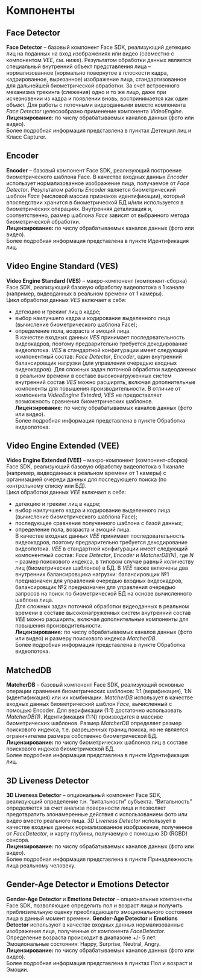# Компоненты

## Face Detector 

**Face Detector** – базовый компонент Face SDK, реализующий детекцию лиц на поданных на вход изображениях или видео (совместно с компонентом *VEE*, см. ниже). Результатом обработки данных является специальный внутренний объект представления лица – нормализованное (нормально повернутое в плоскости кадра, кадрированное, вырезанное) изображение лица, стандартизованное для дальнейшей биометрической обработки. За счет встроенного механизма трекинга (слежения) одно и то же лицо, даже при исчезновении из кадра и появлении вновь, воспринимается как один объект. Для работы с поточными видеоданными вместо компонента *Face Detector* целесообразно применение компонента *VideoEngine*.  
**Лицензирование:** по числу обрабатываемых каналов данных (фото или видео).  
Более подробная информация представлена в пунктах Детекция лиц и Класс Capturer.  

## Encoder

**Encoder** – базовый компонент Face SDK, реализующий построение биометрического шаблона Face. В качестве входных данных *Encoder* использует нормализованное изображение лица, получаемое от *Face Detector*. Результатом работы *Encoder* является биометрический шаблон *Face* (числовой массив признаков идентификации), который впоследствии хранится в биометрической БД и/или используется в биометрических операциях. Внутренняя детализация и, соответственно, размер шаблона *Face* зависят от выбранного метода биометрической обработки.  
**Лицензирование:** по числу обрабатываемых каналов данных (фото или видео).  
Более подробная информация представлена в пункте Идентификация лиц.  

## Video Engine Standard (VES)

**Video Engine Standard (VES)** – макро-компонент (компонент-сборка) Face SDK, реализующий базовую обработку видеопотока в 1 канале (например, видеоданных в реальном времени от 1 камеры).  
Цикл обработки данных *VES* включает в себя:
* детекцию и трекинг лиц в кадре;
* выбор наилучшего кадра и кодирование выделенного лица (вычисление биометрического шаблона Face);
* определение пола, возраста и эмоций лица.  
В качестве входных данных *VES* принимает последовательность видеокадров, поэтому предварительно требуется декодирование видеопотока. *VES* в стандартной конфигурации имеет следующий компонентный состав: *Face Detector*, *Encoder*, один внутренний балансировщик нагрузки (для управления очередью входных видеокадров). Для сложных задач поточной обработки видеоданных в реальном времени в составе высоконагруженных систем внутренний состав *VES* можно расширять, включая дополнительные компоненты для повышения производительности.
В отличие от компонента *VideoEngine Exteded*, *VES* не предоставляет возможность сравнения биометрических шаблонов.  
**Лицензирование:** по числу обрабатываемых каналов данных (фото или видео).  
Более подробная информация представлена в пункте Обработка видеопотока.  

## Video Engine Extended (VEE)

**Video Engine Extended (VEE)** – макро-компонент (компонент-сборка) Face SDK, реализующий базовую обработку видеопотока в 1 канале (например, видеоданных в реальном времени от 1 камеры) с организацией очереди данных для последующего поиска (по контрольному списку или БД).  
Цикл обработки данных *VEE* включает в себя:
* детекцию и трекинг лиц в кадре;
* выбор наилучшего кадра и кодирование выделенного лица (вычисление биометрического шаблона Face);
* последующее сравнение полученного шаблона с базой данных;
* определение пола, возраста и эмоций лица.  
В качестве входных данных *VEE* принимает последовательность видеокадров, поэтому предварительно требуется декодирование видеопотока. *VEE* в стандартной конфигурации имеет следующий компонентный состав: *Face Detector*, *Encoder* и *MatcherDB(N)*, где *N* – размер поискового индекса, в типовом случае равный количеству лиц (биометрических шаблонов) в БД. В *VEE* также включены два внутренних балансировщика нагрузки: балансировщик №1 предназначен для управления очередью входных видеокадров, балансировщик №2 предназначен для управления очередью запросов на поиск по биометрической БД на основе вычисленного шаблона лица.  
Для сложных задач поточной обработки видеоданных в реальном времени в составе высоконагруженных систем внутренний состав *VEE* можно расширять, включая дополнительные компоненты для повышения производительности.  
**Лицензирование:** по числу обрабатываемых каналов данных (фото или видео) и размеру поискового индекса *MatcherDB*.  
Более подробная информация представлена в пункте Обработка видеопотока.  

## MatchedDB

**MatcherDB** – базовый компонент Face SDK, реализующий основные операции сравнения биометрических шаблонов: 1:1 (верификация), 1:N (идентификация) или их комбинации. *MatcherDB* использует в качестве входных данных биометрический шаблон *Face*, вычисленный с помощью Encoder. Для верификации (1:1) достаточно использовать *MatcherDB(1)*. Идентификация (1:N) производится в массиве биометрических шаблонов. Размер *MatcherDB* определяет размер поискового индекса, т.е. разрешенных границ поиска, но не является ограничителем размера собственно биометрической БД.  
**Лицензирование:** по числу биометрических шаблонов лиц в составе поискового индекса биометрической БД.  
Более подробная информация представлена в пункте Идентификация лиц.  

## 3D Liveness Detector

**3D Liveness Detector** – опциональный компонент Face SDK, реализующий определение т.н. “витальности” субъекта. “Витальность” определяется за счет анализа поверхности лица и позволяет предотвратить злонамеренные действия с использованием фото или видео вместо реального лица. *3D Liveness Detector* использует в качестве входных данных нормализованное изображение, полученное от *FaceDetector*, и карту глубины, получаемую с помощью 3D (RGBD) сенсора.  
**Лицензирование:** по числу обрабатываемых каналов данных (фото или видео).  
Более подробная информация представлена в пункте Принадлежность лица реальному человеку.  

## Gender-Age Detector и Emotions Detector

**Gender-Age Detector** и **Emotions Detector** – опциональные компоненты Face SDK, позволяющие определить пол и возраст лица и получить приблизительную оценку преобладающего эмоционального состояния лица в данный момент времени. **Gender-Age Detector** и **Emotions Detector** используют в качестве входных данных нормализованные изображения лица, полученные от компонента *FaceDetector*. Определение возраста происходит в диапазоне +/- 5 лет. Эмоциональные состояния: Happy, Surprise, Neutral, Angry.  
**Лицензирование:** по числу обрабатываемых каналов данных (фото или видео).  
Более подробная информация представлена в пунктах Пол и возраст и Эмоции.  

